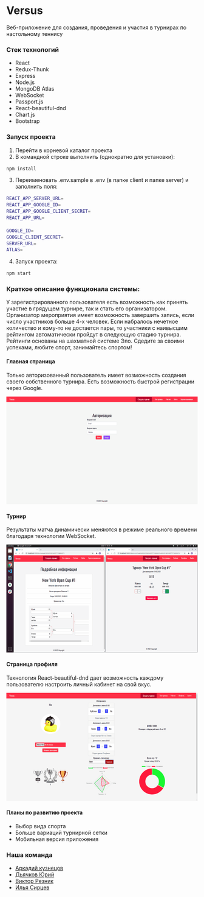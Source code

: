 # Versus

Веб-приложение для создания, проведения и участия в турнирах по настольному теннису

### Стек технологий
* React
* Redux-Thunk
* Express
* Node.js
* MongoDB Atlas
* WebSocket
* Passport.js
* React-beautiful-dnd
* Chart.js
* Bootstrap

### Запуск проекта
1. Перейти в корневой каталог проекта
2. В командной строке выполнить (однократно для установки): 
```sh
npm install
```
3. Переименовать .env.sample в .env (в папке client и папке server) и заполнить поля:
```sh
REACT_APP_SERVER_URL=
REACT_APP_GOOGLE_ID=
REACT_APP_GOOGLE_CLIENT_SECRET=
REACT_APP_URL=

GOOGLE_ID=
GOOGLE_CLIENT_SECRET=
SERVER_URL=
ATLAS=
```
4. Запуск проекта:
```sh
npm start
```
### Краткое описание функционала системы:
У зарегистрированного пользователя есть возможность как принять участие в грядущем турнире, так и стать его организатором. Организатор мероприятия имеет возможность завершить запись, если число участников больше 4-х человек. Если набралось нечетное количество и кому-то не достается пары, то участники с наивысшим рейтингом автоматически пройдут в следующую стадию турнира. Рейтинги основаны на шахматной системе Эло.
Сдедите за своими успехами, любите спорт, занимайтесь спортом!

#### Главная страница
Только авторизованный пользователь имеет возможность создания своего собственного турнира. Есть возможность быстрой регистрации через Google.

![main](readme-assets/main.gif)

#### Турнир
Результаты матча динамически меняются в режиме реального времени благодаря технологии WebSocket.

![bracket](readme-assets/bracket.gif)

#### Страница профиля
Технология React-beautiful-dnd дает возможность каждому пользователю настроить личный кабинет на свой вкус.

![bracket](readme-assets/profile.gif)

#### Планы по развитию проекта
* Выбор вида спорта
* Больше вариаций турнирной сетки
* Мобильная версия приложения

### Наша команда
* [Аркадий кузнецов](https://github.com/Kuzzarvi)
* [Дьячков Юрий](https://github.com/YuriyDyachkov)
* [Виктор Резник](https://github.com/Vict0rFrost)
* [Илья Сирцев](https://github.com/SyrtsevIV)
